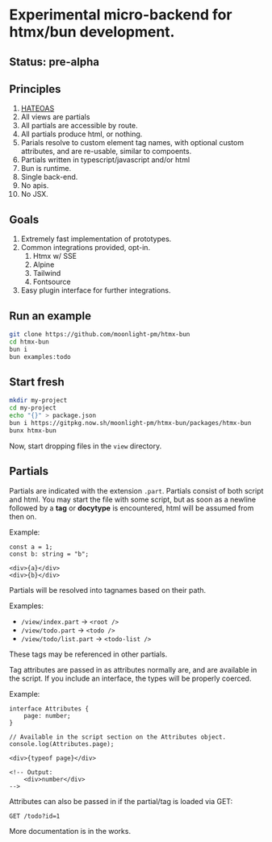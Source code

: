 # Experimental micro-backend for htmx/bun development.

## Status: pre-alpha

## Principles

1. [HATEOAS](https://htmx.org/essays/hateoas/)
1. All views are partials
1. All partials are accessible by route.
1. All partials produce html, or nothing.
1. Parials resolve to custom element tag names, with optional custom attributes, and are re-usable, similar to compoents.
1. Partials written in typescript/javascript and/or html
1. Bun is runtime.
1. Single back-end.
1. No apis.
1. No JSX.

## Goals

1. Extremely fast implementation of prototypes.
1. Common integrations provided, opt-in.
    1. Htmx w/ SSE
    1. Alpine
    1. Tailwind
    1. Fontsource
1. Easy plugin interface for further integrations.

## Run an example

```sh
git clone https://github.com/moonlight-pm/htmx-bun
cd htmx-bun
bun i
bun examples:todo
```

## Start fresh

```sh
mkdir my-project
cd my-project
echo "{}" > package.json
bun i https://gitpkg.now.sh/moonlight-pm/htmx-bun/packages/htmx-bun
bunx htmx-bun
```

Now, start dropping files in the `view` directory.

## Partials

Partials are indicated with the extension `.part`.  Partials consist of both script and html.  You may start the file with some script, but as soon as a newline followed by a **tag** or **docytype** is encountered, html will be assumed from then on.

Example:

```
const a = 1;
const b: string = "b";

<div>{a}</div>
<div>{b}</div>
```

Partials will be resolved into tagnames based on their path.

Examples:
- `/view/index.part` → `<root />`
- `/view/todo.part` → `<todo />`
- `/view/todo/list.part` → `<todo-list />`

These tags may be referenced in other partials.

Tag attributes are passed in as attributes normally are, and are available in the script.  If you include an interface, the types will be properly coerced.

Example:

```
interface Attributes {
    page: number;
}

// Available in the script section on the Attributes object.
console.log(Attributes.page);

<div>{typeof page}</div>

<!-- Output:
    <div>number</div>
-->
```

Attributes can also be passed in if the partial/tag is loaded via GET:

`GET /todo?id=1`

More documentation is in the works.
